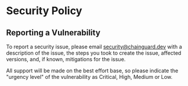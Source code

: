 # Security Policy

## Reporting a Vulnerability

To report a security issue, please email
[security@chainguard.dev](mailto:security@chainguard.dev)
with a description of the issue, the steps you took to create the issue,
affected versions, and, if known, mitigations for the issue.

All support will be made on the best effort base, so please indicate the "urgency level" of the vulnerability as Critical, High, Medium or Low.
